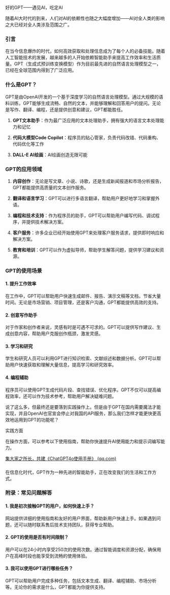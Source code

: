 好的GPT——遇见AI，吃定AI

随着AI大时代的到来，人们对AI的依赖性也随之大幅度增加——AI对全人类的影响之大已经对全人类涉及范围之广。

### 引言

在当今信息爆炸的时代，如何高效获取和处理信息成为了每个人的必备技能。随着人工智能技术的发展，越来越多的人开始依赖智能助手来提高工作效率和生活质量。GPT（生成式预训练变换模型）作为目前最先进的自然语言处理模型之一，已经在全球范围内得到了广泛应用。

### 什么是GPT？

GPT是由OpenAI开发的一个基于深度学习的自然语言处理模型。通过大规模的语料训练，GPT能够生成流畅、自然的文本，并能够理解和回答用户的提问。无论是写作、翻译、编程，还是提供创意和建议，GPT都能胜任。

1. **GPT文本助手**：作为最广泛应用的文本处理助手，拥有强大的语言文本处理能力和记忆

2. **代码大模型Code Copilot**：程序员的贴心管家，负责代码改错、代码重构、代码优化等工作

3. **DALL-E AI绘画**：AI绘画创造无限可能

   

### GPT的应用领域

1. **内容创作**：无论是写文章、小说、诗歌，还是生成新闻报道和市场分析报告，GPT都能提供高质量的文本创作服务。

2. **翻译和语言学习**：GPT可以进行多语言翻译，帮助用户更好地学习和掌握外语。

3. **编程和技术支持**：作为程序员的助手，GPT可以帮助用户编写代码、调试程序，并提供技术解决方案。

4. **客户服务**：许多企业已经开始使用GPT来处理客户服务请求，提供即时响应和解决方案。

5. **教育和培训**：GPT可以作为虚拟导师，帮助学生解答问题，提供学习建议和资源。

### 

### GPT的使用场景

#### 1. 提升工作效率

在工作中，GPT可以帮助用户快速生成邮件、报告、演示文稿等文档，节省大量时间。无论是市场营销、项目管理，还是客户沟通，GPT都能提供高效的支持。

#### 2. 创意写作助手

对于作家和创作者来说，灵感有时是可遇不可求的。GPT可以提供写作建议、生成创意内容，帮助用户克服创作瓶颈，激发灵感。

#### 3. 学习和研究

学生和研究人员可以利用GPT进行知识检索、文献综述和数据分析。GPT可以帮助用户快速获取和理解大量信息，提高学习和研究效率。

#### 4. 编程辅助

程序员可以使用GPT生成代码片段、查找错误、优化程序。GPT不仅可以提高编程效率，还可以作为技术参考，帮助用户解决疑难问题。



说了这么多，但最终还是要落到实践操作上。但是由于GPT在国内需要魔法才能实现，并且OpenAI也官宣会停止对我国的API服务，那么我们怎样才能更快更高效地运用到GPT的功能呢？

实践方面

在操作方面，可以参考以下使用指南，帮助你快速提升AI使用能力和提示词编写能力。

[集大家之所长，共建《ChatGPT4o使用手册》 (qq.com)](https://mp.weixin.qq.com/s/-WRP8QfOGFVMUIGXrWhY_w)

### 

在信息化时代，GPT作为一种先进的智能助手，正在改变我们的生活和工作方式。

### 附录：常见问题解答



#### 1. 我是初次接触GPT的用户，如何快速上手？

网站提供详细的使用指南和友好的用户界面，帮助新用户快速上手。如果遇到问题，还可以随时联系售后技术支持团队，获得专业帮助。

#### 2. GPT的使用是否有时间限制？

用户可以在24小时内享受250次的使用次数。通过智能调度和资源分配，确保用户在高峰时段也能享受到流畅的使用体验。

#### 3. 我可以使用GPT进行哪些任务？

GPT可以帮助用户完成多种任务，包括文本生成、翻译、编程辅助、市场分析等。无论你的需求是什么，GPT都能为你提供支持。

